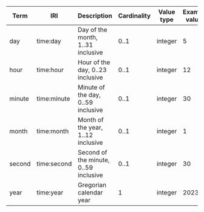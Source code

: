 | Term     | IRI         | Description                                                                       | Cardinality | Value type              | Example values |
|----------|-------------|-----------------------------------------------------------------------------------|-------------|-------------------------|----------------|
| day      | time:day    | Day of the month, 1..31 inclusive                                                 | 0..1        | integer                 | 5              |
| hour     | time:hour   | Hour of the day, 0..23 inclusive                                                  | 0..1        | integer                 | 12             |
| minute   | time:minute | Minute of the day, 0..59 inclusive                                                | 0..1        | integer                 | 30             |
| month    | time:month  | Month of the year, 1..12 inclusive                                                | 0..1        | integer                 | 1              |
| second   | time:second | Second of the minute, 0..59 inclusive                                             | 0..1        | integer                 | 30             |
| year     | time:year   | Gregorian calendar year                                                           | 1           | integer                 | 2023           |
